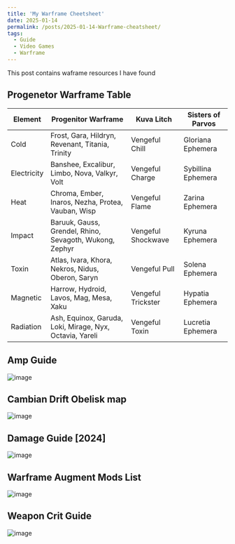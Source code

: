 ```yaml
---
title: 'My Warframe Cheetsheet'
date: 2025-01-14
permalink: /posts/2025-01-14-Warframe-cheatsheet/
tags:
  - Guide
  - Video Games
  - Warframe
---
```


This post contains waframe resources I have found

## Progenetor Warframe Table
| Element      | Progenitor Warframe                                       | Kuva Litch          | Sisters of Parvos   |
|--------------|-----------------------------------------------------------|---------------------|---------------------|
| Cold         | Frost, Gara, Hildryn,  Revenant, Titania, Trinity         | Vengeful Chill      | Gloriana Ephemera   |
| Electricity  | Banshee, Excalibur, Limbo, Nova, Valkyr, Volt             | Vengeful Charge     | Sybillina Ephemera  |
| Heat         | Chroma, Ember, Inaros, Nezha, Protea, Vauban, Wisp        | Vengeful Flame      | Zarina Ephemera     |
| Impact       | Baruuk, Gauss, Grendel, Rhino, Sevagoth, Wukong, Zephyr   | Vengeful Shockwave  | Kyruna Ephemera     |
| Toxin        | Atlas, Ivara, Khora, Nekros, Nidus, Oberon, Saryn         | Vengeful Pull       | Solena Ephemera     |
| Magnetic     | Harrow, Hydroid, Lavos, Mag, Mesa, Xaku                   | Vengeful Trickster  | Hypatia Ephemera    |
| Radiation    | Ash, Equinox, Garuda, Loki, Mirage, Nyx, Octavia, Yareli  | Vengeful Toxin      | Lucretia Ephemera   |

## Amp Guide
![image](https://github.com/user-attachments/assets/ec560bef-394a-44c2-ace4-fd9c8c0c3a81)

## Cambian Drift Obelisk map
![image](https://github.com/user-attachments/assets/6eb62048-a9a7-474a-b312-2456cdbff1e4)

## Damage Guide [2024]
![image](https://github.com/user-attachments/assets/8183b73c-48dc-4a50-a1d1-a51b9f4ebfdd)

## Warframe Augment Mods List
![image](https://github.com/user-attachments/assets/633dd83b-9ec8-43bd-97b3-d82c2cf10f8d)

## Weapon Crit Guide
![image](https://github.com/user-attachments/assets/768693ea-9b5c-44c2-979d-da35d072f6e1)

